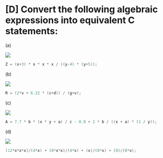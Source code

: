 # [D] Convert the following algebraic expressions into equivalent C statements:
(a)

<img src="https://render.githubusercontent.com/render/math?math=Z = \frac{(x%2B3)x^3}{(y-4)(y%2B5)}">

```c
Z = (x+3) * x * x * x / ((y-4) * (y+5));
```

(b)

<img src="https://render.githubusercontent.com/render/math?math=R = \frac{2v %2B 6.22 (c%2Bd)}{g%2Bv}">

```c
R = (2*v + 6.22 * (c+d)) / (g+v);
```

(c)

<img src="https://render.githubusercontent.com/render/math?math=A = \frac{7.7b (xy%2Ba)/c-0.8%2B2b}{(x%2Ba)(1/y)}">

```c
A = 7.7 * b * (x * y + a) / c - 0.8 + 2 * b / ((x + a) * (1 / y));
```

(d)

<img src="https://render.githubusercontent.com/render/math?math=X = \frac{12x^3}{4x} %2B \frac{8x^2}{4x} %2B \frac{x}{8x} %2B \frac{8}{8x}">

```c
(12*x*x*x)/(4*x) + (8*x*x)/(4*x) + (x)/(8*x) + (8)/(8*x);
```

